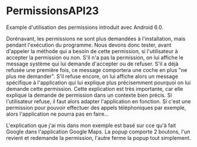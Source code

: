 # PermissionsAPI23

Example d'utilisation des permissions introduit avec Android 6.0.

Dorénavant, les permissions ne sont plus demandées à l'installation, mais pendant l'exécution du programme.
Nous devons donc tester, avant d'appeler la méthode qui a besoin de cette permission, si l'utilisateur à 
accepter la permission ou non. S'il n'a pas la permission, on lui affiche le message système qui lui demande 
d'accepter ou de refuser. S'il a déjà refusée une première fois, ce message comportera une coche en plus
"ne plus me demander". S'il refuse encore, on lui affiche alors un message spécifique à l'application
qui lui explique plus précisemment pourquoi on lui demande cette permission. Cette explication est très 
importante, car elle explique la demande de permission dans un contexte bien précis.
Si l'utilisateur refuse, il faut alors adapter l'application en fonction. Si c'est une permission pour pouvoir 
effectuer des appels téléphoniques par exemple, alors l'application ne pourra pas en faire...

L'explication que j'ai mis dans mon exemple est basé sur cce qu'à fait Google dans l'application Google Maps.
La popup comporte 2 boutons, l'un revient et redemande la permission, l'autre ferme la popup tout simplement.

